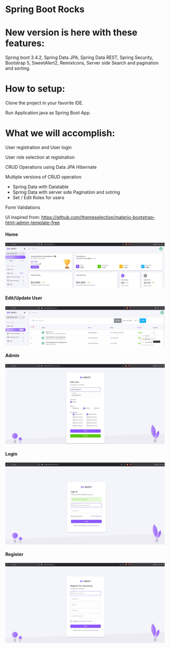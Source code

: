 # Spring Boot Rocks 

# New version is here with these features:

Spring boot 3.4.2, Spring Data JPA, Spring Data REST, Spring Security, Bootstrap 5, SweetAlert2, RemixIcons, Server side Search and pagination and sorting.

# How to setup:

Clone the project in your favorite IDE.

Run Application.java as Spring Boot App.

# What we will accomplish:

User registration and User login

User role selection at registration

CRUD Operations using Data JPA Hibernate

Multiple versions of CRUD operation
  - Spring Data with Datatable
  - Spring Data with server side Pagination and sotring
  - Set / Edit Roles for users
 
Form Validations

UI inspired from:
https://github.com/themeselection/materio-bootstrap-html-admin-template-free

<h4> Home </h4>

![springbootrocks](https://github.com/ajkr195/springbootrocks/blob/master/screenshots/Home.JPG)

<h4> Edit/Update User </h4>

![springbootrocks](https://github.com/ajkr195/springbootrocks/blob/master/screenshots/UpdateUser.JPG)

<h4> Admin </h4>

![springbootrocks](https://github.com/ajkr195/springbootrocks/blob/master/screenshots/EditAsAdmin.JPG)

<h4> Login </h4>

![springbootrocks](https://github.com/ajkr195/springbootrocks/blob/master/screenshots/Login.JPG)

<h4> Register </h4>

![springbootrocks](https://github.com/ajkr195/springbootrocks/blob/master/screenshots/Register.JPG)

